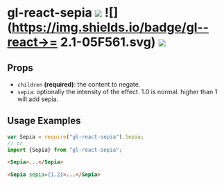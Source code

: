 # gl-react-sepia ![](https://img.shields.io/npm/v/gl-react-sepia.svg) ![](https://img.shields.io/badge/gl--react->= 2.1-05F561.svg) ![](https://img.shields.io/badge/gl--react-dom%20%7C%20native-f90.svg)

## Props

- `children` **(required)**: the content to negate.
- `sepia`: optionally the intensity of the effect. 1.0 is normal. higher than 1 will add sepia.

## Usage Examples

```js
var Sepia = require("gl-react-sepia").Sepia;
// or
import {Sepia} from "gl-react-sepia";
```

```html
<Sepia>...</Sepia>
```

```html
<Sepia sepia={1.2}>...</Sepia>
```
